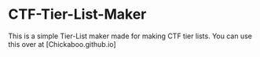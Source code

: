 # CTF-Tier-List-Maker
This is a simple Tier-List maker made for making CTF tier lists. You can use this over at [Chickaboo.github.io]
